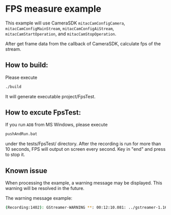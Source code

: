 # FPS measure example
This example will use CameraSDK `mitacCamConfigCamera`, `mitacCamConfigMainStream`, `mitacCamConfigAiStream`, `mitacCamStartOperation`, and `mitacCamStopOperation`.

After get frame data from the callback of CameraSDK, calculate fps of the stream.

## How to build:
Please execute
```sh
./build
```
It will generate executable project/FpsTest.

## How to excute FpsTest:
If you run `ADB` from MS Windows, please execute
```sh
pushAndRun.bat
```
under the tests/FpsTest/ directory.  After the recording is run for more than 10 seconds, FPS will output on screen every second. Key in "end" and press <Enter> to stop it.

## Known issue
When processing the example, a warning message may be displayed. This warning will be resolved in the future.

The warning message example:
```sh
(Recording:1402): GStreamer-WARNING **: 00:12:10.081: ../gstreamer-1.16.3/gst/gstpad.c:4544:gst_pad_push_data:<h264parse:src> Got data flow before stream-start event
```
